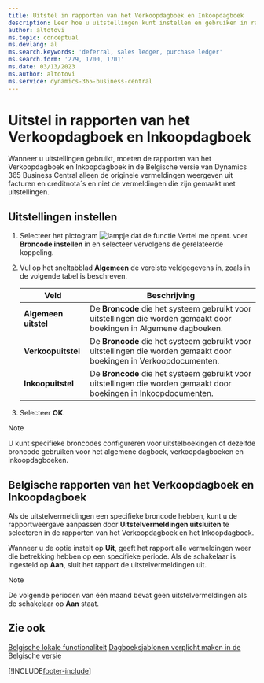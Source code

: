 ```yaml
---
title: Uitstel in rapporten van het Verkoopdagboek en Inkoopdagboek
description: Leer hoe u uitstellingen kunt instellen en gebruiken in rapporten van het Verkoopdagboek en Inkoopdagboek in de Belgische versie van Business Central.
author: altotovi
ms.topic: conceptual
ms.devlang: al
ms.search.keywords: 'deferral, sales ledger, purchase ledger'
ms.search.form: '279, 1700, 1701'
ms.date: 03/13/2023
ms.author: altotovi
ms.service: dynamics-365-business-central
---
```


# <a name="deferrals-in-sales-ledger-and-purchase-ledger-reports"></a>Uitstel in rapporten van het Verkoopdagboek en Inkoopdagboek

Wanneer u uitstellingen gebruikt, moeten de rapporten van het Verkoopdagboek en Inkoopdagboek in de Belgische versie van Dynamics 365 Business Central alleen de originele vermeldingen weergeven uit facturen en creditnota´s en niet de vermeldingen die zijn gemaakt met uitstellingen.

## <a name="set-up-deferrals"></a>Uitstellingen instellen

1. Selecteer het pictogram ![lampje dat de functie Vertel me opent.](../../media/ui-search/search_small.png "Vertel me wat u wilt doen") voer **Broncode instellen** in en selecteer vervolgens de gerelateerde koppeling.  
2. Vul op het sneltabblad **Algemeen** de vereiste veldgegevens in, zoals in de volgende tabel is beschreven.  

    |      Veld   |         Beschrijving        |
    |--------------|----------------------------|
    | **Algemeen uitstel** | De **Broncode** die het systeem gebruikt voor uitstellingen die worden gemaakt door boekingen in Algemene dagboeken. |
    | **Verkoopuitstel** | De **Broncode** die het systeem gebruikt voor uitstellingen die worden gemaakt door boekingen in Verkoopdocumenten. |
    | **Inkoopuitstel** | De **Broncode** die het systeem gebruikt voor uitstellingen die worden gemaakt door boekingen in Inkoopdocumenten. |
    
3. Selecteer **OK**.

> [!NOTE]
> U kunt specifieke broncodes configureren voor uitstelboekingen of dezelfde broncode gebruiken voor het algemene dagboek, verkoopdagboeken en inkoopdagboeken.  

## <a name="belgium-sales-ledger-and-purchase-ledger-reports"></a>Belgische rapporten van het Verkoopdagboek en Inkoopdagboek

Als de uitstelvermeldingen een specifieke broncode hebben, kunt u de rapportweergave aanpassen door **Uitstelvermeldingen uitsluiten** te selecteren in de rapporten van het Verkoopdagboek en het Inkoopdagboek. 

Wanneer u de optie instelt op **Uit**, geeft het rapport alle vermeldingen weer die betrekking hebben op een specifieke periode. Als de schakelaar is ingesteld op **Aan**, sluit het rapport de uitstelvermeldingen uit.  

> [!NOTE]
> De volgende perioden van één maand bevat geen uitstelvermeldingen als de schakelaar op **Aan** staat.

## <a name="see-also"></a>Zie ook

[Belgische lokale functionaliteit](belgium-local-functionality.md)
[Dagboeksjablonen verplicht maken in de Belgische versie](specify-journal-template-mandatory.md)  

[!INCLUDE[footer-include](../../includes/footer-banner.md)]

